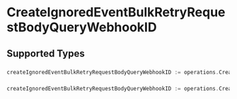 # CreateIgnoredEventBulkRetryRequestBodyQueryWebhookID


## Supported Types

### 

```go
createIgnoredEventBulkRetryRequestBodyQueryWebhookID := operations.CreateCreateIgnoredEventBulkRetryRequestBodyQueryWebhookIDStr(string{/* values here */})
```

### 

```go
createIgnoredEventBulkRetryRequestBodyQueryWebhookID := operations.CreateCreateIgnoredEventBulkRetryRequestBodyQueryWebhookIDArrayOfstr([]string{/* values here */})
```

